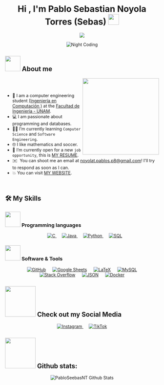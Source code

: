 <h1 align="center">Hi , I'm Pablo Sebastian Noyola Torres (Sebas) <img src="https://media.giphy.com/media/hvRJCLFzcasrR4ia7z/giphy.gif" width="35"></h1>
<p align="center">
  <a href="https://github.com/DenverCoder1/readme-typing-svg"><img src="https://readme-typing-svg.herokuapp.com?font=Time+New+Roman&color=%23C8BE25&size=25&center=true&vCenter=true&width=600&height=100&lines=Computer+Engineering+Student"></a>
</p>

<div align="center">
  <img alt="Night Coding" src="https://media.giphy.com/media/BPJmthQ3YRwD6QqcVD/giphy.gif?cid=790b7611345qxgxdk809v03uc1upnk4ekxffzskrk0796770&ep=v1_gifs_trending&rid=giphy.gif&ct=g">
</div>

## <picture><img src = "https://media.giphy.com/media/v1.Y2lkPTc5MGI3NjExZW8zd3B5eXdyeWc1cjc4bXI0cmZreHZsdjYyeXBic2N3ZGV0c2FwNSZlcD12MV9naWZzX3NlYXJjaCZjdD1n/Rr6J53cRIwdBS/giphy.gif" width = 50px></picture> About me

<picture> <img align="right" src="https://media.giphy.com/media/v1.Y2lkPTc5MGI3NjExOGY5YzBsb3EyNnJsYzMzZDc0MGd5MW16NjFxbWlpZGY3MWpmOTE1diZlcD12MV9naWZzX3NlYXJjaCZjdD1n/R57wFjQdyDaBq/giphy.gif" width = 250px></picture>

<br><br>

- :school: I am a computer engineering student [(Ingeniería en Computación
)](https://www.ingenieria.unam.mx/programas_academicos/licenciatura/computacion.php) at the [Facultad de Ingeniería - UNAM](https://www.ingenieria.unam.mx/).
- :computer: I am passionate about programming and databases.
- :student: I’m currently learning `Computer Science` and `Software Engineering`.
- :nerd_face: I like mathematics and soccer.
- :thinking: I’m currently open for a new `job opportunity`, this is [MY RESUME](https://drive.google.com/file/d/1Qv6bY0ib46lBHxa0VVSMonEksyOT6OGf/view?usp=sharing).
- ✉️ &nbsp;You can shoot me an email at noyolat.pablos.p8@gmail.com! I'll try to respond as soon as I can.
- :boom: You can visit [MY WEBSITE]().
<br>

## 🛠️ My Skills

### <picture> <img src = "https://github.com/7oSkaaa/7oSkaaa/blob/main/Images/Programming_Languages.gif?raw=true" width = 50px>  </picture> Programming languages
<p align="center"> 
  &emsp; 
  <a href="https://www.cprogramming.com/" target="_blank"> 
    <img alt="C" src="https://img.shields.io/badge/C%20-%232370ED.svg?style=plastic&logo=c&logoColor=white">
  </a> 
  &emsp;
  <a href="https://www.java.com" target="_blank"> 
    <img alt="Java" src="https://img.shields.io/badge/Java-%23007396.svg?style=plastic&logo=java&logoColor=white">
  </a>
  &emsp;
  <a href="https://www.python.org" target="_blank">
    <img alt="Python" src="https://img.shields.io/badge/Python%20-%2314354C.svg?style=plastic&logo=python&logoColor=white">
  </a>
  &emsp;
  <a href="https://www.mysql.com/" target="_blank">
    <img alt="SQL" src="https://img.shields.io/badge/SQL%20-%2300f.svg?style=plastic&logo=mysql&logoColor=white">
  </a>
</p>

 ### <picture> <img src = "https://github.com/7oSkaaa/7oSkaaa/blob/main/Images/Software_Tools.gif?raw=true" width = 50px>  </picture> Software & Tools

<p align="center">
  &emsp;
    <a href="#"><img alt="GitHub" src="https://img.shields.io/badge/github-%23181717.svg?style=plastic&logo=github&logoColor=white"></a>
  &emsp;
    <a href="#"><img alt="Google Sheets" src="https://img.shields.io/badge/Google%20Sheets%20-%2334A853.svg?style=plastic&logo=google%20sheets&logoColor=white"></a>
  &emsp;
    <a href="#"><img src="https://img.shields.io/badge/latex-%23008080.svg?&style=plastic&logo=latex&logoColor=white" alt="LaTeX"/></a>
  &emsp;
    <a href="#"><img src="https://img.shields.io/badge/mysql-%234479A1.svg?&style=plastic&logo=mysql&logoColor=white" alt="MySQL"/></a>
  &emsp;
    <a href="#"><img alt="Stack Overflow" src="https://img.shields.io/badge/-Stack%20Overflow-FE7A16?style=plastic&logo=stack-overflow&logoColor=white"></a>
  &emsp;
    <a href="#"><img alt="JSON" src="https://img.shields.io/badge/json-%23000000.svg?style=plastic&logo=json&logoColor=white"></a>
  &emsp;
    <a href="#"><img alt="Docker" src="https://img.shields.io/badge/Docker-%230db7ed.svg?style=plastic&logo=docker&logoColor=white"></a>
</p>


## <picture> <img src="https://github.com/7oSkaaa/7oSkaaa/blob/main/Images/Connect-with-me.gif?raw=true" width="100px"> </picture> Check out my Social Media

<p align="center">
  <a href="https://www.instagram.com/sebas.nyt/">
    <img src="https://img.shields.io/badge/instagram-%23E4405F.svg?style=plastic&logo=instagram&logoColor=white" alt="Instagram"/>
  </a>
  &emsp;
  <a href="https://www.tiktok.com/@seebastiannyt">
    <img src="https://img.shields.io/badge/TikTok-%23000000.svg?style=plastic&logo=tiktok&logoColor=white" alt="TikTok"/>
  </a>
</p>

## <picture> <img src="[https://github.com/7oSkaaa/7oSkaaa/blob/main/Images/Connect-with-me.gif?raw=true](https://github.githubassets.com/images/modules/logos_page/GitHub-Mark.png)" width="100px"> </picture> Github stats:

<p align="center">
  <img alt="PabloSeebasNT Github Stats" src="https://github-readme-stats.vercel.app/api?username=PabloSeebasNT&show_icons=true&theme=radical">
</p>





